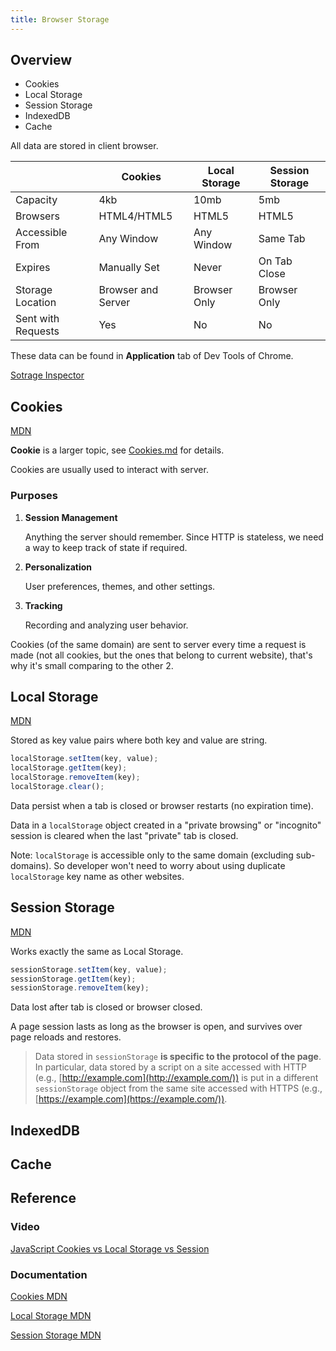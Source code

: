 ```yaml
---
title: Browser Storage
---
```


## Overview

- Cookies
- Local Storage
- Session Storage
- IndexedDB
- Cache

All data are stored in client browser.

|                    | Cookies            | Local Storage | Session Storage |
| ------------------ | ------------------ | ------------- | --------------- |
| Capacity           | 4kb                | 10mb          | 5mb             |
| Browsers           | HTML4/HTML5        | HTML5         | HTML5           |
| Accessible From    | Any Window         | Any Window    | Same Tab        |
| Expires            | Manually Set       | Never         | On Tab Close    |
| Storage Location   | Browser and Server | Browser Only  | Browser Only    |
| Sent with Requests | Yes                | No            | No              |

These data can be found in **Application** tab of Dev Tools of Chrome.

[Sotrage Inspector](https://developer.mozilla.org/en-US/docs/Tools/Storage_Inspector)

## Cookies

[MDN](https://developer.mozilla.org/en-US/docs/Web/HTTP/Cookies)

**Cookie** is a larger topic, see [Cookies.md](./Cookies.md) for details.

Cookies are usually used to interact with server.

### Purposes

1. **Session Management**

   Anything the server should remember. Since HTTP is stateless, we need a way to keep track of state if required.

2. **Personalization**

   User preferences, themes, and other settings.

3. **Tracking**

   Recording and analyzing user behavior.

Cookies (of the same domain) are sent to server every time a request is made (not all cookies, but the ones that belong to current website), that's why it's small comparing to the other 2.

## Local Storage

[MDN](https://developer.mozilla.org/en-US/docs/Web/API/Window/localStorage)

Stored as key value pairs where both key and value are string.

```js
localStorage.setItem(key, value);
localStorage.getItem(key);
localStorage.removeItem(key);
localStorage.clear();
```

Data persist when a tab is closed or browser restarts (no expiration time).

Data in a `localStorage` object created in a "private browsing" or "incognito" session is cleared when the last "private" tab is closed.

Note: `localStorage` is accessible only to the same domain (excluding sub-domains). So developer won't need to worry about using duplicate `localStorage` key name as other websites.

## Session Storage

[MDN](https://developer.mozilla.org/en-US/docs/Mozilla/Add-ons/WebExtensions/API/sessions)

Works exactly the same as Local Storage.

```js
sessionStorage.setItem(key, value);
sessionStorage.getItem(key);
sessionStorage.removeItem(key);
```

Data lost after tab is closed or browser closed.

A page session lasts as long as the browser is open, and survives over page reloads and restores.

> Data stored in `sessionStorage` **is specific to the protocol of the page**. In particular, data stored by a script on a site accessed with HTTP (e.g., [http://example.com](http://example.com/)) is put in a different `sessionStorage` object from the same site accessed with HTTPS (e.g., [https://example.com](https://example.com/)).

## IndexedDB

## Cache

## Reference

### Video

[JavaScript Cookies vs Local Storage vs Session](https://youtu.be/GihQAC1I39Q)

### Documentation

[Cookies MDN](https://developer.mozilla.org/en-US/docs/Web/HTTP/Cookies)

[Local Storage MDN](https://developer.mozilla.org/en-US/docs/Web/API/Window/localStorage)

[Session Storage MDN](https://developer.mozilla.org/en-US/docs/Mozilla/Add-ons/WebExtensions/API/sessions)
